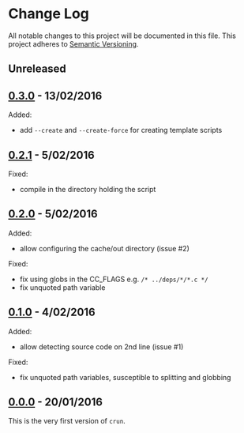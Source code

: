 
# Change Log

All notable changes to this project will be documented in this file.
This project adheres to [Semantic Versioning](http://semver.org/).


## Unreleased


## [0.3.0][0.3.0] - 13/02/2016

Added:

* add `--create` and `--create-force` for creating template scripts


## [0.2.1][0.2.1] - 5/02/2016

Fixed:

* compile in the directory holding the script


## [0.2.0][0.2.0] - 5/02/2016

Added:

* allow configuring the cache/out directory (issue #2)

Fixed:

* fix using globs in the CC_FLAGS e.g. `/* ../deps/*/*.c */`
* fix unquoted path variable


## [0.1.0][0.1.0] - 4/02/2016

Added:

* allow detecting source code on 2nd line (issue #1)

Fixed:

* fix unquoted path variables, susceptible to splitting and globbing


## [0.0.0][0.0.0] - 20/01/2016

This is the very first version of `crun`.


<!-- Release links are placed here for easier updating -->
[0.0.0]:https://raw.githubusercontent.com/GochoMugo/crun/43d7201f07cabfb01fe68ba5ba68b5156db78c27/crun.sh
[0.1.0]:https://raw.githubusercontent.com/GochoMugo/crun/411cecc2423344226863fd84d1241b0eebe1ae24/crun.sh
[0.2.0]:https://raw.githubusercontent.com/GochoMugo/crun/4aacc7b2be57f1a467d2abc72f97d7b4ebfcd2a4/crun.sh
[0.2.1]:https://raw.githubusercontent.com/GochoMugo/crun/fddd4bdc3a3b73d988551529da2ba2cd8f6b566e/crun.sh
[0.3.0]:https://raw.githubusercontent.com/GochoMugo/crun/b37deaecfda33533f0e1a9333bef2e5bfece5c8b/crun.sh
